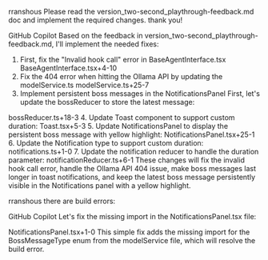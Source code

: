 rranshous
Please read the version_two-second_playthrough-feedback.md doc and implement the required changes. thank you!

GitHub Copilot
Based on the feedback in version_two-second_playthrough-feedback.md, I'll implement the needed fixes:

1. First, fix the "Invalid hook call" error in BaseAgentInterface.tsx
BaseAgentInterface.tsx+4-10
2. Fix the 404 error when hitting the Ollama API by updating the modelService.ts
modelService.ts+25-7
3. Implement persistent boss messages in the NotificationsPanel
First, let's update the bossReducer to store the latest message:

bossReducer.ts+18-3
4. Update Toast component to support custom duration:
Toast.tsx+5-3
5. Update NotificationsPanel to display the persistent boss message with yellow highlight:
NotificationsPanel.tsx+25-1
6. Update the Notification type to support custom duration:
notifications.ts+1-0
7. Update the notification reducer to handle the duration parameter:
notificationReducer.ts+6-1
These changes will fix the invalid hook call error, handle the Ollama API 404 issue, make boss messages last longer in toast notifications, and keep the latest boss message persistently visible in the Notifications panel with a yellow highlight.

rranshous
there are build errors:

GitHub Copilot
Let's fix the missing import in the NotificationsPanel.tsx file:

NotificationsPanel.tsx+1-0
This simple fix adds the missing import for the BossMessageType enum from the modelService file, which will resolve the build error.